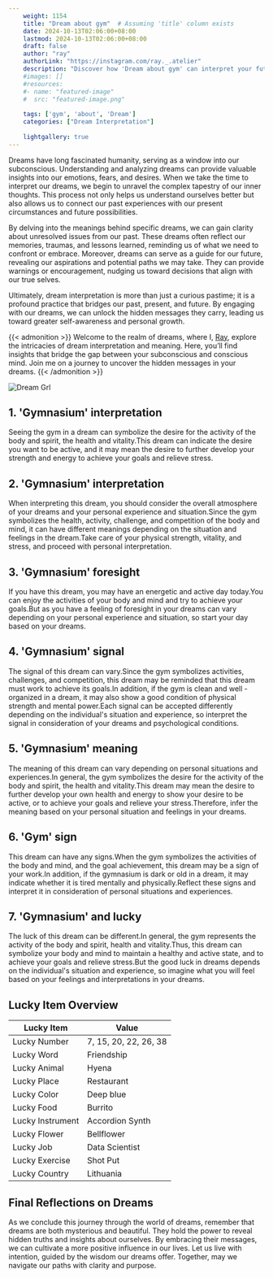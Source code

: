 ```yaml
---
    weight: 1154
    title: "Dream about gym"  # Assuming 'title' column exists
    date: 2024-10-13T02:06:00+08:00
    lastmod: 2024-10-13T02:06:00+08:00
    draft: false
    author: "ray"
    authorLink: "https://instagram.com/ray._.atelier"
    description: "Discover how 'Dream about gym' can interpret your future and uncover its significant meanings in your life."
    #images: []
    #resources:
    #- name: "featured-image"
    #  src: "featured-image.png"
    
    tags: ['gym', 'about', 'Dream']
    categories: ["Dream Interpretation"]
    
    lightgallery: true
---
```

    
Dreams have long fascinated humanity, serving as a window into our subconscious. Understanding and analyzing dreams can provide valuable insights into our emotions, fears, and desires. When we take the time to interpret our dreams, we begin to unravel the complex tapestry of our inner thoughts. This process not only helps us understand ourselves better but also allows us to connect our past experiences with our present circumstances and future possibilities.

By delving into the meanings behind specific dreams, we can gain clarity about unresolved issues from our past. These dreams often reflect our memories, traumas, and lessons learned, reminding us of what we need to confront or embrace. Moreover, dreams can serve as a guide for our future, revealing our aspirations and potential paths we may take. They can provide warnings or encouragement, nudging us toward decisions that align with our true selves.

Ultimately, dream interpretation is more than just a curious pastime; it is a profound practice that bridges our past, present, and future. By engaging with our dreams, we can unlock the hidden messages they carry, leading us toward greater self-awareness and personal growth.

{{< admonition >}}
Welcome to the realm of dreams, where I, [Ray](https://instagram.com/ray._.atelier), explore the intricacies of dream interpretation and meaning. Here, you’ll find insights that bridge the gap between your subconscious and conscious mind. Join me on a journey to uncover the hidden messages in your dreams.
{{< /admonition >}}

![Dream Grl](https://cdn.pixabay.com/photo/2017/11/02/03/35/gothic-2910057_1280.jpg "Dream Grl")

## 1. 'Gymnasium' interpretation
Seeing the gym in a dream can symbolize the desire for the activity of the body and spirit, the health and vitality.This dream can indicate the desire you want to be active, and it may mean the desire to further develop your strength and energy to achieve your goals and relieve stress.

## 2. 'Gymnasium' interpretation
When interpreting this dream, you should consider the overall atmosphere of your dreams and your personal experience and situation.Since the gym symbolizes the health, activity, challenge, and competition of the body and mind, it can have different meanings depending on the situation and feelings in the dream.Take care of your physical strength, vitality, and stress, and proceed with personal interpretation.

## 3. 'Gymnasium' foresight
If you have this dream, you may have an energetic and active day today.You can enjoy the activities of your body and mind and try to achieve your goals.But as you have a feeling of foresight in your dreams can vary depending on your personal experience and situation, so start your day based on your dreams.

## 4. 'Gymnasium' signal
The signal of this dream can vary.Since the gym symbolizes activities, challenges, and competition, this dream may be reminded that this dream must work to achieve its goals.In addition, if the gym is clean and well -organized in a dream, it may also show a good condition of physical strength and mental power.Each signal can be accepted differently depending on the individual's situation and experience, so interpret the signal in consideration of your dreams and psychological conditions.

## 5. 'Gymnasium' meaning
The meaning of this dream can vary depending on personal situations and experiences.In general, the gym symbolizes the desire for the activity of the body and spirit, the health and vitality.This dream may mean the desire to further develop your own health and energy to show your desire to be active, or to achieve your goals and relieve your stress.Therefore, infer the meaning based on your personal situation and feelings in your dreams.

## 6. 'Gym' sign
This dream can have any signs.When the gym symbolizes the activities of the body and mind, and the goal achievement, this dream may be a sign of your work.In addition, if the gymnasium is dark or old in a dream, it may indicate whether it is tired mentally and physically.Reflect these signs and interpret it in consideration of personal situations and experiences.

## 7. 'Gymnasium' and lucky
The luck of this dream can be different.In general, the gym represents the activity of the body and spirit, health and vitality.Thus, this dream can symbolize your body and mind to maintain a healthy and active state, and to achieve your goals and relieve stress.But the good luck in dreams depends on the individual's situation and experience, so imagine what you will feel based on your feelings and interpretations in your dreams.

## Lucky Item Overview
| Lucky Item          | Value              |
|---------------|--------------------|
| Lucky Number        | 7, 15, 20, 22, 26, 38  |
| Lucky Word          | Friendship |
| Lucky Animal        | Hyena |
| Lucky Place         | Restaurant     |
| Lucky Color         | Deep blue     |
| Lucky Food          | Burrito      |
| Lucky Instrument    | Accordion Synth |
| Lucky Flower        | Bellflower    |
| Lucky Job           | Data Scientist       |
| Lucky Exercise      | Shot Put  |
| Lucky Country       | Lithuania    |


##  Final Reflections on Dreams

As we conclude this journey through the world of dreams, remember that dreams are both mysterious and beautiful. They hold the power to reveal hidden truths and insights about ourselves. By embracing their messages, we can cultivate a more positive influence in our lives. Let us live with intention, guided by the wisdom our dreams offer. Together, may we navigate our paths with clarity and purpose.
